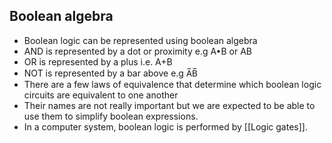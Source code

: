 ## Boolean algebra

- Boolean logic can be represented using boolean algebra
- AND is represented by a dot or proximity e.g A•B or AB
- OR is represented by a plus i.e. A+B
- NOT is represented by a bar above e.g A̅B̅
- There are a few laws of equivalence that determine which boolean logic circuits are equivalent to one another
- Their names are not really important but we are expected to be able to use them to simplify boolean expressions.
- In a computer system, boolean logic is performed by [[Logic gates]].